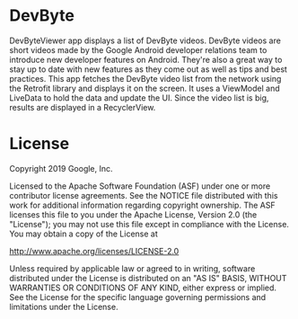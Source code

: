 # DevByte

DevByteViewer app displays a list of DevByte videos. DevByte videos are short
videos made by the Google Android developer relations team to introduce new
developer features on Android. They're also a great way to stay up to date with
new features as they come out as well as tips and best practices. This app
fetches the DevByte video list from the network using the Retrofit library and
displays it on the screen. It uses a ViewModel and LiveData to hold the data and
update the UI. Since the video list is big, results are displayed in a
RecyclerView.

# License

Copyright 2019 Google, Inc.

Licensed to the Apache Software Foundation (ASF) under one or more contributor
license agreements.  See the NOTICE file distributed with this work for
additional information regarding copyright ownership.  The ASF licenses this
file to you under the Apache License, Version 2.0 (the "License"); you may not
use this file except in compliance with the License.  You may obtain a copy of
the License at

  http://www.apache.org/licenses/LICENSE-2.0

Unless required by applicable law or agreed to in writing, software
distributed under the License is distributed on an "AS IS" BASIS, WITHOUT
WARRANTIES OR CONDITIONS OF ANY KIND, either express or implied.  See the
License for the specific language governing permissions and limitations under
the License.
